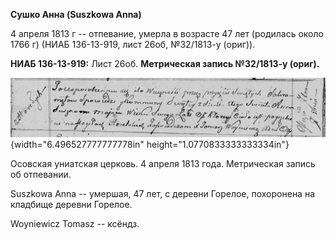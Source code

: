 **Сушко Анна (Suszkowa Anna)**

4 апреля 1813 г -- отпевание, умерла в возрасте 47 лет (родилась около
1766 г) (НИАБ 136-13-919, лист 26об, №32/1813-у (ориг)).

**НИАБ 136-13-919:** Лист 26об. **Метрическая запись №32/1813-у
(ориг).**

![](./media/aa054658e8335bd82c8a82c466de3fe03342040b.png){width="6.496527777777778in"
height="1.0770833333333334in"}

Осовская униатская церковь. 4 апреля 1813 года. Метрическая запись об
отпевании.

Suszkowa Anna -- умершая, 47 лет, с деревни Горелое, похоронена на
кладбище деревни Горелое.

Woyniewicz Tomasz -- ксёндз.
